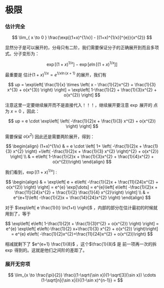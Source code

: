 
# 极限

### 估计完全

$$
\lim_{ x \to 0 } \frac{\exp[(1+x)^{1/x}] - [(1+x)^{1/x}]^{e}}{x^{2}} 
$$

显然分子是可以展开的，分母只有二阶，我们需要保证分子的正确展开到而且多项式。分子变形为：

$$
\exp[(1+x)^{1/x}]  - \exp[e \ln[(1+x)^{1/x}]] 
$$

最重要是 估计$(1+x)^{1/x} = e^{1/x \ln(x+1)}$ 的展开，我们有 

$$
up = \exp\left[ \frac{1}{x} \times \left( x - \frac{1}{2}x^{2} + \frac{1}{3} x^{3} + o(x^{3}) \right) \right] = \exp\left[ 1-\frac{1}{2} + \frac{1}{3}x^{2} + o(x^{2}) \right]
$$

注意这里一定要继续展开而不是直接代入！！！，继续展开要注意 $\exp$ 展开的 点 为 $x = 0$ ，因此：

$$
up = e \cdot \exp\left[ \left( -\frac{1}{2}x + \frac{1}{3} x^{2} + o(x^{2}) \right) \right]
$$

需要保留 $o(x^{2})$ 因此还是需要两阶展开，得到：

$$
\begin{align}
(1+x)^{1/x} &  = e \cdot \left[ 1+ \left( -\frac{1}{2}x + \frac{1}{3} x^{2} \right) +\left( -\frac{1}{2}x + \frac{1}{3} x^{2} \right)^{2} + o(x^{2})  \right]  \\
 & = e\left( 1-\frac{1}{2}x + \frac{1}{3}x^{2} + \frac{1}{4}x^{2} + o(x^{2})\right)
\end{align}
$$

我们看到，$\exp[(1+x)^{1/x}]$  :

$$
\begin{align}
 & = \exp\left[ e + e\left( -\frac{1}{2}x + \frac{11}{24}x^{2} + o(x^{2})  \right) \right] = e^{e} \exp[\dots] = e^{e}\left[ e\left( -\frac{1}{2}x + \frac{11}{24}x^{2} + \frac{1}{2} \frac{1}{4} x^{2}\right)  \right] \\
 & = e^{e+1}\left( -\frac{1}{2}x + \frac{14}{24}x^{2} \right)
\end{align}
$$

对于 $\exp\left[ e \frac{1}{t} \ln(1+t) \right]$ ，内部的部分在估计最初的时候就用到了，等于

$$
\exp\left[ e\left( 1-\frac{1}{2}t + \frac{1}{3}t^{2} + o(x^{2}) \right) \right] = e^{e} \exp\left[ e\left(-\frac{1}{2} x+\frac{1}{3} x^{2} + o(x^{2}) \right)\right] = e^{e} e\left( -\frac{1}{2}x^{2}+\frac{11}{24}x^{2} + o(x^{2})\right)
$$

相减就剩下了 $e^{e+1} \frac{1}{8}$  ，这个$\frac{1}{8}$ 是 前一项再一次的拆 $\exp$ 得到的。这就是他们之间阶的差距了。  
### 展开无穷项

$$ \lim_{x \to \frac{\pi}{2}} \frac{(1-\sqrt{\sin x})(1-\sqrt[3]{\sin x}) \cdots (1-\sqrt[n]{\sin x})}{(1-\sin x)^{n-1}} = $$

